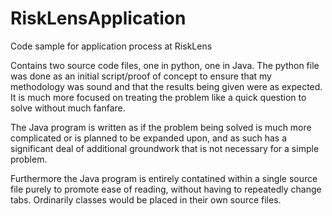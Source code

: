 # RiskLensApplication
Code sample for application process at RiskLens

Contains two source code files, one in python, one in Java.
The python file was done as an initial script/proof of concept to ensure that my methodology was sound and that the results being given were as expected. It is much more focused on treating the problem like a quick question to solve without much fanfare.

The Java program is written as if the problem being solved is much more complicated or is planned to be expanded upon, and as such has a significant deal of additional groundwork that is not necessary for a simple problem.

Furthermore the Java program is entirely contatined within a single source file purely to promote ease of reading, without having to repeatedly change tabs. Ordinarily classes would be placed in their own source files.